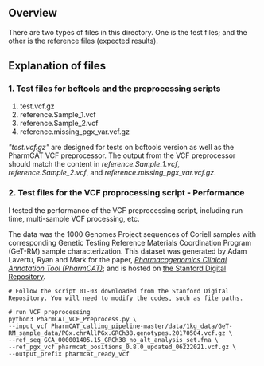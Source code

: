 ## Overview

There are two types of files in this directory. One is the test files; and the other is the reference files (expected results).

## Explanation of files

### 1. Test files for bcftools and the preprocessing scripts
1. test.vcf.gz
2. reference.Sample_1.vcf
3. reference.Sample_2.vcf
4. reference.missing_pgx_var.vcf.gz


_"test.vcf.gz"_ are designed for tests on bcftools version as well as the PharmCAT VCF preprocessor. The output from the VCF preprocessor should match the content in *reference.Sample_1.vcf*, *reference.Sample_2.vcf*, and *reference.missing_pgx_var.vcf.gz*.

### 2. Test files for the VCF proprocessing script - Performance

I tested the performance of the VCF preprocessing script, including run time, multi-sample VCF processing, etc. 

The data was the 1000 Genomes Project sequences of Coriell samples with corresponding Genetic Testing Reference Materials Coordination Program (GeT-RM) sample characterization. This dataset was generated by Adam Lavertu, Ryan and Mark for the paper, [_Pharmacogenomics Clinical Annotation Tool (PharmCAT)_](https://doi.org/10.1002/cpt.1568); and is hosted on [the Stanford Digital Repository](https://purl.stanford.edu/rd572fp2219). 

```
# Follow the script 01-03 downloaded from the Stanford Digital Repository. You will need to modify the codes, such as file paths.

# run VCF preprocessing
python3 PharmCAT_VCF_Preprocess.py \
--input_vcf PharmCAT_calling_pipeline-master/data/1kg_data/GeT-RM_sample_data/PGx.chrAllPGx.GRCh38.genotypes.20170504.vcf.gz \
--ref_seq GCA_000001405.15_GRCh38_no_alt_analysis_set.fna \
--ref_pgx_vcf pharmcat_positions_0.8.0_updated_06222021.vcf.gz \
--output_prefix pharmcat_ready_vcf
```



